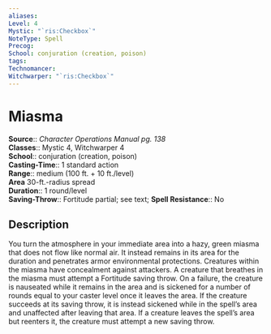 ```yaml
---
aliases: 
Level: 4
Mystic: "`ris:Checkbox`"
NoteType: Spell
Precog: 
School: conjuration (creation, poison) 
tags: 
Technomancer: 
Witchwarper: "`ris:Checkbox`"
---
```


# Miasma

**Source**:: _Character Operations Manual pg. 138_  
**Classes**:: Mystic 4, Witchwarper 4  
**School**:: conjuration (creation, poison)  
**Casting-Time**:: 1 standard action  
**Range**:: medium (100 ft. + 10 ft./level)  
**Area** 30-ft.-radius spread  
**Duration**:: 1 round/level  
**Saving-Throw**:: Fortitude partial; see text;
**Spell Resistance**:: No

## Description

You turn the atmosphere in your immediate area into a hazy, green miasma that does not flow like normal air. It instead remains in its area for the duration and penetrates armor environmental protections. Creatures within the miasma have concealment against attackers. A creature that breathes in the miasma must attempt a Fortitude saving throw. On a failure, the creature is nauseated while it remains in the area and is sickened for a number of rounds equal to your caster level once it leaves the area. If the creature succeeds at its saving throw, it is instead sickened while in the spell’s area and unaffected after leaving that area. If a creature leaves the spell’s area but reenters it, the creature must attempt a new saving throw.
